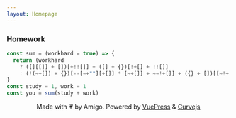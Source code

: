 ```yaml
---
layout: Homepage
---
```


### Homework
```JavaScript
const sum = (workhard = true) => {
  return (workhard
    ? ([][[]] + [])[+!![]] + ([] + {})[!+[] + !![]]
    : (!(~+[]) + {})[--[~+""][+[]] * [~+[]] + ~~!+[]] + ({} + [])[[~!+[]] * ~+[]])
}
const study = 1, work = 1
const you = sum(study + work)
```
<p style='text-align:center;'>Made with 💗 by Amigo. Powered by <a href='https://vuepress.vuejs.org'>VuePress</a> & <a href='https://alloyteam.github.io/curvejs/'>Curvejs</a></p>

